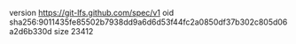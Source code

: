 version https://git-lfs.github.com/spec/v1
oid sha256:9011435fe85502b7938dd9a6d6d53f44fc2a0850df37b302c805d06a2d6b330d
size 23412
